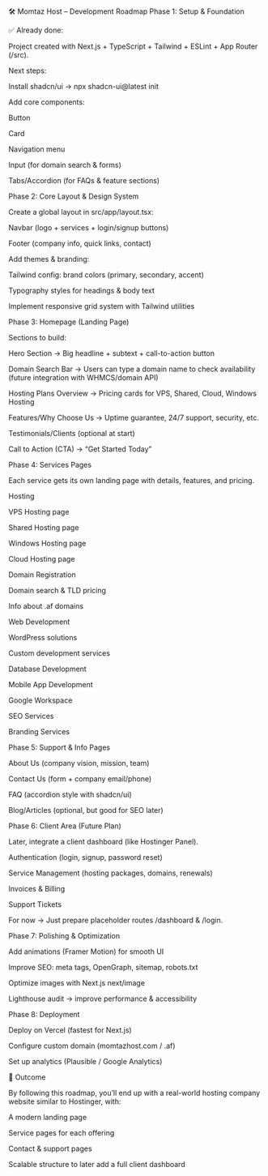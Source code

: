 🛠️ Momtaz Host – Development Roadmap
Phase 1: Setup & Foundation

✅ Already done:

Project created with Next.js + TypeScript + Tailwind + ESLint + App Router (/src).

Next steps:

Install shadcn/ui → npx shadcn-ui@latest init

Add core components:

Button

Card

Navigation menu

Input (for domain search & forms)

Tabs/Accordion (for FAQs & feature sections)

Phase 2: Core Layout & Design System

Create a global layout in src/app/layout.tsx:

Navbar (logo + services + login/signup buttons)

Footer (company info, quick links, contact)

Add themes & branding:

Tailwind config: brand colors (primary, secondary, accent)

Typography styles for headings & body text

Implement responsive grid system with Tailwind utilities

Phase 3: Homepage (Landing Page)

Sections to build:

Hero Section → Big headline + subtext + call-to-action button

Domain Search Bar → Users can type a domain name to check availability (future integration with WHMCS/domain API)

Hosting Plans Overview → Pricing cards for VPS, Shared, Cloud, Windows Hosting

Features/Why Choose Us → Uptime guarantee, 24/7 support, security, etc.

Testimonials/Clients (optional at start)

Call to Action (CTA) → “Get Started Today”

Phase 4: Services Pages

Each service gets its own landing page with details, features, and pricing.

Hosting

VPS Hosting page

Shared Hosting page

Windows Hosting page

Cloud Hosting page

Domain Registration

Domain search & TLD pricing

Info about .af domains

Web Development

WordPress solutions

Custom development services

Database Development

Mobile App Development

Google Workspace

SEO Services

Branding Services

Phase 5: Support & Info Pages

About Us (company vision, mission, team)

Contact Us (form + company email/phone)

FAQ (accordion style with shadcn/ui)

Blog/Articles (optional, but good for SEO later)

Phase 6: Client Area (Future Plan)

Later, integrate a client dashboard (like Hostinger Panel).

Authentication (login, signup, password reset)

Service Management (hosting packages, domains, renewals)

Invoices & Billing

Support Tickets

For now → Just prepare placeholder routes /dashboard & /login.

Phase 7: Polishing & Optimization

Add animations (Framer Motion) for smooth UI

Improve SEO: meta tags, OpenGraph, sitemap, robots.txt

Optimize images with Next.js next/image

Lighthouse audit → improve performance & accessibility

Phase 8: Deployment

Deploy on Vercel (fastest for Next.js)

Configure custom domain (momtazhost.com / .af)

Set up analytics (Plausible / Google Analytics)

🚀 Outcome

By following this roadmap, you’ll end up with a real-world hosting company website similar to Hostinger, with:

A modern landing page

Service pages for each offering

Contact & support pages

Scalable structure to later add a full client dashboard
